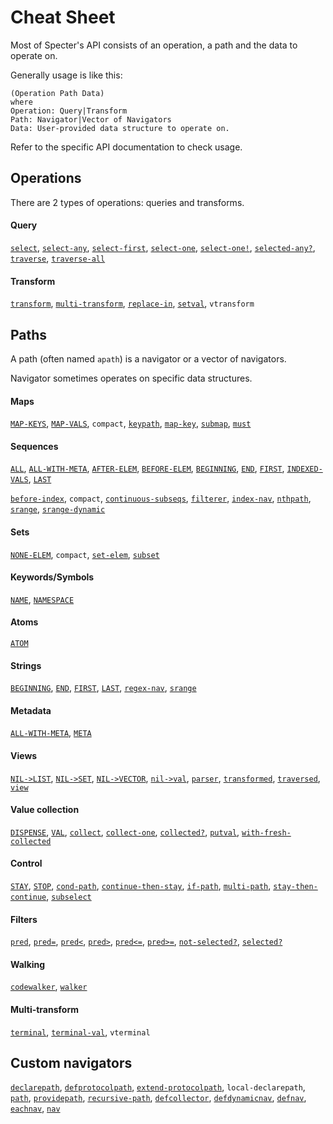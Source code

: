 # Cheat Sheet

Most of Specter's API consists of an operation, a path and the data to operate on.

Generally usage is like this:

```
(Operation Path Data)
where
Operation: Query|Transform
Path: Navigator|Vector of Navigators
Data: User-provided data structure to operate on.
```

Refer to the specific API documentation to check usage.

## Operations

There are 2 types of operations: queries and transforms.

#### Query

[`select`](https://github.com/nathanmarz/specter/wiki/List-of-Macros#select), [`select-any`](https://github.com/nathanmarz/specter/wiki/List-of-Macros#select-any), [`select-first`](https://github.com/nathanmarz/specter/wiki/List-of-Macros#select-first), [`select-one`](https://github.com/nathanmarz/specter/wiki/List-of-Macros#select-one), [`select-one!`](https://github.com/nathanmarz/specter/wiki/List-of-Macros#select-one-1), [`selected-any?`](https://github.com/nathanmarz/specter/wiki/List-of-Macros#selected-any), [`traverse`](https://github.com/nathanmarz/specter/wiki/List-of-Macros#traverse), [`traverse-all`](https://github.com/nathanmarz/specter/wiki/List-of-Macros#traverse-all)

#### Transform

[`transform`](https://github.com/nathanmarz/specter/wiki/List-of-Macros#transform), [`multi-transform`](https://github.com/nathanmarz/specter/wiki/List-of-Macros#multi-transform), [`replace-in`](https://github.com/nathanmarz/specter/wiki/List-of-Macros#replace-in), [`setval`](https://github.com/nathanmarz/specter/wiki/List-of-Macros#setval), `vtransform`

## Paths

A path (often named `apath`) is a navigator or a vector of navigators.

Navigator sometimes operates on specific data structures.

#### Maps

[`MAP-KEYS`](https://github.com/nathanmarz/specter/wiki/List-of-Navigators#map-keys), [`MAP-VALS`](https://github.com/nathanmarz/specter/wiki/List-of-Navigators#map-vals), `compact`, [`keypath`](https://github.com/nathanmarz/specter/wiki/List-of-Navigators#keypath), [`map-key`](https://github.com/nathanmarz/specter/wiki/List-of-Navigators#map-key), [`submap`](https://github.com/nathanmarz/specter/wiki/List-of-Navigators#submap), [`must`](https://github.com/nathanmarz/specter/wiki/List-of-Navigators#must)

#### Sequences

[`ALL`](https://github.com/nathanmarz/specter/wiki/List-of-Navigators#all), [`ALL-WITH-META`](https://github.com/nathanmarz/specter/wiki/List-of-Navigators#all-with-meta), [`AFTER-ELEM`](https://github.com/nathanmarz/specter/wiki/List-of-Navigators#after-elem), [`BEFORE-ELEM`](https://github.com/nathanmarz/specter/wiki/List-of-Navigators#before-elem), [`BEGINNING`](https://github.com/nathanmarz/specter/wiki/List-of-Navigators#beginning), [`END`](https://github.com/nathanmarz/specter/wiki/List-of-Navigators#end), [`FIRST`](https://github.com/nathanmarz/specter/wiki/List-of-Navigators#first), [`INDEXED-VALS`](https://github.com/nathanmarz/specter/wiki/List-of-Navigators#indexed-vals), [`LAST`](https://github.com/nathanmarz/specter/wiki/List-of-Navigators#last)

[`before-index`](https://github.com/nathanmarz/specter/wiki/List-of-Navigators#before-index), `compact`, [`continuous-subseqs`](https://github.com/nathanmarz/specter/wiki/List-of-Navigators#continuous-subseqs), [`filterer`](https://github.com/nathanmarz/specter/wiki/List-of-Navigators#filterer), [`index-nav`](https://github.com/nathanmarz/specter/wiki/List-of-Navigators#index-nav), [`nthpath`](https://github.com/nathanmarz/specter/wiki/List-of-Navigators#nthpath), [`srange`](https://github.com/nathanmarz/specter/wiki/List-of-Navigators#srange), [`srange-dynamic`](https://github.com/nathanmarz/specter/wiki/List-of-Navigators#srange-dynamic)

#### Sets

[`NONE-ELEM`](https://github.com/nathanmarz/specter/wiki/List-of-Navigators#none-elem), `compact`, [`set-elem`](https://github.com/nathanmarz/specter/wiki/List-of-Navigators#set-elem), [`subset`](https://github.com/nathanmarz/specter/wiki/List-of-Navigators#subset)

#### Keywords/Symbols

[`NAME`](https://github.com/nathanmarz/specter/wiki/List-of-Navigators#name), [`NAMESPACE`](https://github.com/nathanmarz/specter/wiki/List-of-Navigators#namespace)

#### Atoms

[`ATOM`](https://github.com/nathanmarz/specter/wiki/List-of-Navigators#atom)

#### Strings

[`BEGINNING`](https://github.com/nathanmarz/specter/wiki/List-of-Navigators#beginning), [`END`](https://github.com/nathanmarz/specter/wiki/List-of-Navigators#end), [`FIRST`](https://github.com/nathanmarz/specter/wiki/List-of-Navigators#first), [`LAST`](https://github.com/nathanmarz/specter/wiki/List-of-Navigators#last), [`regex-nav`](https://github.com/nathanmarz/specter/wiki/List-of-Navigators#regex-nav), [`srange`](https://github.com/nathanmarz/specter/wiki/List-of-Navigators#srange)

#### Metadata

[`ALL-WITH-META`](https://github.com/nathanmarz/specter/wiki/List-of-Navigators#all-with-meta), [`META`](https://github.com/nathanmarz/specter/wiki/List-of-Navigators#meta) 

#### Views

[`NIL->LIST`](https://github.com/nathanmarz/specter/wiki/List-of-Navigators#nil-list), [`NIL->SET`](https://github.com/nathanmarz/specter/wiki/List-of-Navigators#nil-set), [`NIL->VECTOR`](https://github.com/nathanmarz/specter/wiki/List-of-Navigators#nil-vector), [`nil->val`](https://github.com/nathanmarz/specter/wiki/List-of-Navigators#nil-val), [`parser`](https://github.com/nathanmarz/specter/wiki/List-of-Navigators#parser), [`transformed`](https://github.com/nathanmarz/specter/wiki/List-of-Navigators#transformed), [`traversed`](https://github.com/nathanmarz/specter/wiki/List-of-Navigators#traversed), [`view`](https://github.com/nathanmarz/specter/wiki/List-of-Navigators#view)

#### Value collection

[`DISPENSE`](https://github.com/nathanmarz/specter/wiki/List-of-Navigators#dispense), [`VAL`](https://github.com/nathanmarz/specter/wiki/List-of-Navigators#val), [`collect`](https://github.com/nathanmarz/specter/wiki/List-of-Navigators#collect), [`collect-one`](https://github.com/nathanmarz/specter/wiki/List-of-Navigators#collect-one), [`collected?`](https://github.com/nathanmarz/specter/wiki/List-of-Macros#collected), [`putval`](https://github.com/nathanmarz/specter/wiki/List-of-Navigators#putval), [`with-fresh-collected`](https://github.com/nathanmarz/specter/wiki/List-of-Navigators#with-fresh-collected)

#### Control

[`STAY`](https://github.com/nathanmarz/specter/wiki/List-of-Navigators#stay), [`STOP`](https://github.com/nathanmarz/specter/wiki/List-of-Navigators#stop), [`cond-path`](https://github.com/nathanmarz/specter/wiki/List-of-Navigators#cond-path), [`continue-then-stay`](https://github.com/nathanmarz/specter/wiki/List-of-Navigators#continue-then-stay), [`if-path`](https://github.com/nathanmarz/specter/wiki/List-of-Navigators#if-path), [`multi-path`](https://github.com/nathanmarz/specter/wiki/List-of-Navigators#multi-path), [`stay-then-continue`](https://github.com/nathanmarz/specter/wiki/List-of-Navigators#stay-then-continue), [`subselect`](https://github.com/nathanmarz/specter/wiki/List-of-Navigators#subselect)

#### Filters

[`pred`](https://github.com/nathanmarz/specter/wiki/List-of-Navigators#pred), [`pred=`](https://github.com/nathanmarz/specter/wiki/List-of-Navigators#pred-1), [`pred<`](https://github.com/nathanmarz/specter/wiki/List-of-Navigators#pred-2), [`pred>`](https://github.com/nathanmarz/specter/wiki/List-of-Navigators#pred-3), [`pred<=`](https://github.com/nathanmarz/specter/wiki/List-of-Navigators#pred-4), [`pred>=`](https://github.com/nathanmarz/specter/wiki/List-of-Navigators#pred-5), [`not-selected?`](https://github.com/nathanmarz/specter/wiki/List-of-Navigators#not-selected),  [`selected?`](https://github.com/nathanmarz/specter/wiki/List-of-Navigators#selected)

#### Walking

[`codewalker`](https://github.com/nathanmarz/specter/wiki/List-of-Navigators#codewalker), [`walker`](https://github.com/nathanmarz/specter/wiki/List-of-Navigators#walker)

#### Multi-transform

[`terminal`](https://github.com/nathanmarz/specter/wiki/List-of-Navigators#terminal), [`terminal-val`](https://github.com/nathanmarz/specter/wiki/List-of-Navigators#terminal-val), `vterminal`

## Custom navigators

[`declarepath`](https://github.com/nathanmarz/specter/wiki/List-of-Macros#declarepath), [`defprotocolpath`](https://github.com/nathanmarz/specter/wiki/List-of-Macros#defprotocolpath), [`extend-protocolpath`](https://github.com/nathanmarz/specter/wiki/List-of-Macros#extend-protocolpath), `local-declarepath`, [`path`](https://github.com/nathanmarz/specter/wiki/List-of-Macros#path), [`providepath`](https://github.com/nathanmarz/specter/wiki/List-of-Macros#providepath), [`recursive-path`](https://github.com/nathanmarz/specter/wiki/List-of-Macros#recursive-path), [`defcollector`](https://github.com/nathanmarz/specter/wiki/List-of-Macros#defcollector), [`defdynamicnav`](https://github.com/nathanmarz/specter/wiki/List-of-Macros#defdynamicnav), [`defnav`](https://github.com/nathanmarz/specter/wiki/List-of-Macros#defnav), [`eachnav`](https://github.com/nathanmarz/specter/wiki/List-of-Macros#eachnav), [`nav`](https://github.com/nathanmarz/specter/wiki/List-of-Macros#nav)
